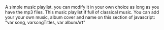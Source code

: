A simple music playlist. you can modify it in your own choice as long as you have the mp3 files. This music playlist if full of classical music. You can add your your own music, album cover and name on this section of javascript: "var song, varsongTitles, var albumArt"
